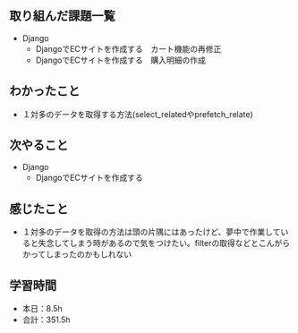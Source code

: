 ## 取り組んだ課題一覧
- Django
    - DjangoでECサイトを作成する　カート機能の再修正
    - DjangoでECサイトを作成する　購入明細の作成          

## わかったこと
- １対多のデータを取得する方法(select_relatedやprefetch_relate)                                                                                   

## 次やること
- Django
    - DjangoでECサイトを作成する

## 感じたこと                
- １対多のデータを取得の方法は頭の片隅にはあったけど、夢中で作業していると失念してしまう時があるので気をつけたい。filterの取得などとこんがらかってしまったのかもしれない                                                                                                                                                                                                                                                                                                                                                                                                                                                                                                                                                                                      
                                                                                             
                                    
## 学習時間
- 本日：8.5h
- 合計：351.5h